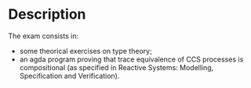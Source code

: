 # Description

The exam consists in:
- some theorical exercises on type theory;
- an agda program proving that trace equivalence of CCS processes is compositional (as specified in Reactive Systems: Modelling, Specification and Verification).
